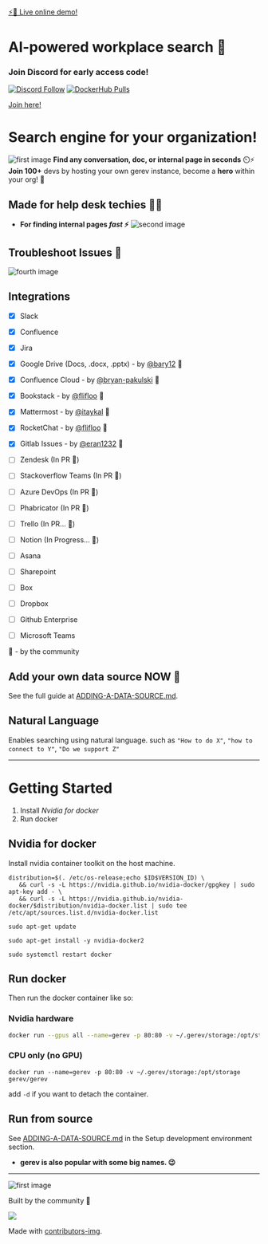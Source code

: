 [⚡🔎 Live online demo!](https://demo.gerev.ai)  
# AI-powered workplace search 🔎

### Join Discord for early access code!
[![Discord Follow](https://dcbadge.vercel.app/api/server/7hNdF7yu8r?style=flat)](https://discord.gg/7hNdF7yu8r)
[![DockerHub Pulls][docker-pull-img]][docker-pull]


[docker-pull]: https://hub.docker.com/r/gerev/gerev
[docker-pull-img]: https://img.shields.io/docker/pulls/gerev/gerev.svg

[Join here!](https://discord.gg/NKhTX7JZAF)

# Search engine for your organization!
![first image](./images/api.gif)
**Find any conversation, doc, or internal page in seconds**  ⏲️⚡️  
**Join 100+** devs by hosting your own gerev instance, become a **hero** within your org! 💪

## Made for help desk techies 👨‍💻
-  **For finding internal pages _fast_ ⚡️**
![second image](./images/product-example.png)

## Troubleshoot Issues 🐛
![fourth image](./images/sql-card.png)

## Integrations
 - [x] Slack
 - [x] Confluence
 - [X] Jira
 - [x] Google Drive (Docs, .docx, .pptx) - by [@bary12](https://github.com/bary12) :pray: 
 - [X] Confluence Cloud - by [@bryan-pakulski](https://github.com/bryan-pakulski) :pray: 
 - [X] Bookstack - by [@flifloo](https://github.com/flifloo) :pray:
 - [X] Mattermost - by [@itaykal](https://github.com/Itaykal) :pray:
 - [X] RocketChat - by [@flifloo](https://github.com/flifloo) :pray:
 - [X] Gitlab Issues - by [@eran1232](https://github.com/eran1232) :pray:
 - [ ] Zendesk (In PR :pray:)
 - [ ] Stackoverflow Teams (In PR :pray:)
 - [ ] Azure DevOps (In PR :pray:)
 - [ ] Phabricator (In PR :pray:)
 - [ ] Trello (In PR... :pray:)
 - [ ] Notion (In Progress... :pray:)
 - [ ] Asana
 - [ ] Sharepoint
 - [ ] Box
 - [ ] Dropbox
 - [ ] Github Enterprise
 - [ ] Microsoft Teams

 
:pray:  - by the community 

## Add your own data source NOW 🚀
See the full guide at [ADDING-A-DATA-SOURCE.md](./ADDING-A-DATA-SOURCE.md).


## Natural Language
Enables searching using natural language. such as `"How to do X"`, `"how to connect to Y"`, `"Do we support Z"`

---  

# Getting Started
1. Install *Nvidia for docker* 
2. Run docker
 
## Nvidia for docker
Install nvidia container toolkit on the host machine.

```
distribution=$(. /etc/os-release;echo $ID$VERSION_ID) \
   && curl -s -L https://nvidia.github.io/nvidia-docker/gpgkey | sudo apt-key add - \
   && curl -s -L https://nvidia.github.io/nvidia-docker/$distribution/nvidia-docker.list | sudo tee /etc/apt/sources.list.d/nvidia-docker.list
   
sudo apt-get update

sudo apt-get install -y nvidia-docker2

sudo systemctl restart docker
```


## Run docker
Then run the docker container like so:

### Nvidia hardware
```bash
docker run --gpus all --name=gerev -p 80:80 -v ~/.gerev/storage:/opt/storage gerev/gerev
```

### CPU only (no GPU)
```
docker run --name=gerev -p 80:80 -v ~/.gerev/storage:/opt/storage gerev/gerev
```
add `-d` if you want to detach the container.

## Run from source 
See [ADDING-A-DATA-SOURCE.md](./ADDING-A-DATA-SOURCE.md) in the Setup development environment section.
  
  
- **gerev is also popular with some big names. 😉**  

---  

![first image](./images/bill.png)

Built by the community 💜

<a href = "https://github.com/Tanu-N-Prabhu/Python/graphs/contributors">
  <img src = "https://contrib.rocks/image?repo=gerevai/gerev"/>
</a>

Made with [contributors-img](https://contrib.rocks).
